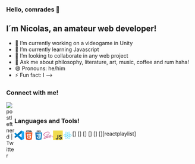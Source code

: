 ### Hello, comrades 👋

## I´m Nicolas, an amateur web developer!

- 🔭 I’m currently working on a videogame in Unity
- 🌱 I’m currently learning Javascript
- 👯 I’m looking to collaborate in any web project
- 💬 Ask me about philosophy, literature, art, music, coffee and rum haha!
- 😄 Pronouns: he/him
- ⚡ Fun fact: I 
-->
### Connect with me!

[<img align="left" alt="postleftnerd | Twitter" width="22px" src="https://cdn.jsdelivr.net/npm/simple-icons@v3/icons/twitter.svg" />][twitter]

<br /> 

### Languages and Tools!

[<img align="left" alt="Visual Studio Code" width="26px" src="https://raw.githubusercontent.com/github/explore/80688e429a7d4ef2fca1e82350fe8e3517d3494d/topics/visual-studio-code/visual-studio-code.png" />]
[<img align="left" alt="HTML5" width="26px" src="https://raw.githubusercontent.com/github/explore/80688e429a7d4ef2fca1e82350fe8e3517d3494d/topics/html/html.png" />]
[<img align="left" alt="CSS3" width="26px" src="https://raw.githubusercontent.com/github/explore/80688e429a7d4ef2fca1e82350fe8e3517d3494d/topics/css/css.png" />]
[<img align="left" alt="Sass" width="26px" src="https://raw.githubusercontent.com/github/explore/80688e429a7d4ef2fca1e82350fe8e3517d3494d/topics/sass/sass.png" />]
[<img align="left" alt="JavaScript" width="26px" src="https://raw.githubusercontent.com/github/explore/80688e429a7d4ef2fca1e82350fe8e3517d3494d/topics/javascript/javascript.png" />]
[<img align="left" alt="React" width="26px" src="https://raw.githubusercontent.com/github/explore/80688e429a7d4ef2fca1e82350fe8e3517d3494d/topics/react/react.png" />][reactplaylist]

<br />










[twitter]: https://twitter.com/postleftnerd
